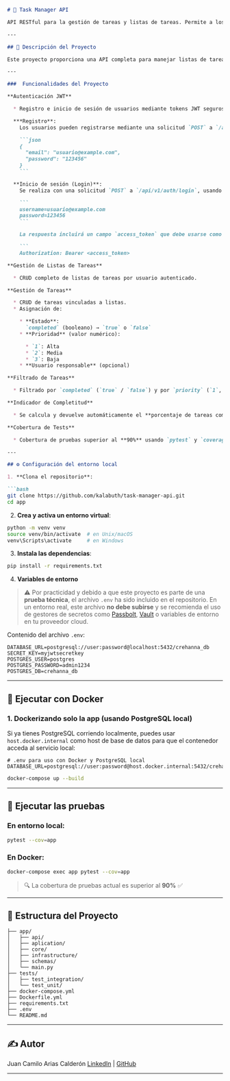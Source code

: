 
````markdown
# 📝 Task Manager API

API RESTful para la gestión de tareas y listas de tareas. Permite a los usuarios registrarse, autenticarse, crear listas de tareas, gestionar tareas individuales y aplicar filtros por estado y prioridad. También calcula automáticamente el porcentaje de completitud de cada lista.

---

## 📌 Descripción del Proyecto

Este proyecto proporciona una API completa para manejar listas de tareas, desarrollada con **FastAPI**, **SQLAlchemy** y **PostgreSQL**. Las funcionalidades principales incluyen:

---

###  Funcionalidades del Proyecto

**Autenticación JWT**

  * Registro e inicio de sesión de usuarios mediante tokens JWT seguros.

  ***Registro**:
    Los usuarios pueden registrarse mediante una solicitud `POST` a `/api/v1/auth/register`, enviando un JSON como:

    ```json
    {
      "email": "usuario@example.com",
      "password": "123456"
    }
    ```

  **Inicio de sesión (Login)**:
    Se realiza con una solicitud `POST` a `/api/v1/auth/login`, usando `form-data` con los campos:

    ```
    username=usuario@example.com
    password=123456
    ```

    La respuesta incluirá un campo `access_token` que debe usarse como token Bearer en las cabeceras de autorización:

    ```
    Authorization: Bearer <access_token>

**Gestión de Listas de Tareas**

  * CRUD completo de listas de tareas por usuario autenticado.

**Gestión de Tareas**

  * CRUD de tareas vinculadas a listas.
  * Asignación de:

    * **Estado**:
      `completed` (booleano) → `true` o `false`
    * **Prioridad** (valor numérico):

      * `1`: Alta
      * `2`: Media
      * `3`: Baja
    * **Usuario responsable** (opcional)

**Filtrado de Tareas**

  * Filtrado por `completed` (`true` / `false`) y por `priority` (`1`, `2`, `3`) en los listados por lista.

**Indicador de Completitud**

  * Se calcula y devuelve automáticamente el **porcentaje de tareas completadas** por lista.

**Cobertura de Tests**

  * Cobertura de pruebas superior al **90%** usando `pytest` y `coverage`.

---

## ⚙️ Configuración del entorno local

1. **Clona el repositorio**:

```bash
git clone https://github.com/kalabuth/task-manager-api.git
cd app
````

2. **Crea y activa un entorno virtual**:

```bash
python -m venv venv
source venv/bin/activate  # en Unix/macOS
venv\Scripts\activate     # en Windows
```

3. **Instala las dependencias**:

```bash
pip install -r requirements.txt
```

4. **Variables de entorno**

> ⚠️ Por practicidad y debido a que este proyecto es parte de una **prueba técnica**, el archivo `.env` ha sido incluido en el repositorio.
> En un entorno real, este archivo **no debe subirse** y se recomienda el uso de gestores de secretos como [Passbolt](https://www.passbolt.com/), [Vault](https://www.vaultproject.io/) o variables de entorno en tu proveedor cloud.

Contenido del archivo `.env`:

```env
DATABASE_URL=postgresql://user:password@localhost:5432/crehanna_db
SECRET_KEY=myjwtsecretkey
POSTGRES_USER=postgres
POSTGRES_PASSWORD=admin1234
POSTGRES_DB=crehanna_db
```

---

## 🐳 Ejecutar con Docker

### 1. Dockerizando solo la app (usando PostgreSQL local)

Si ya tienes PostgreSQL corriendo localmente, puedes usar `host.docker.internal` como host de base de datos para que el contenedor acceda al servicio local:

```env
# .env para uso con Docker y PostgreSQL local
DATABASE_URL=postgresql://user:password@host.docker.internal:5432/crehanna_db
```

```bash
docker-compose up --build
```

---

## 🧪 Ejecutar las pruebas

### En entorno local:

```bash
pytest --cov=app
```

### En Docker:

```bash
docker-compose exec app pytest --cov=app
```

> 🔍 La cobertura de pruebas actual es superior al **90%** ✅

---

## 📁 Estructura del Proyecto

```
├── app/
│   ├── api/
│   ├── aplication/
│   ├── core/
│   ├── infrastructure/
│   ├── schemas/
│   └── main.py
├── tests/
│   ├── test_integration/
│   └── test_unit/
├── docker-compose.yml
├── Dockerfile.yml
├── requirements.txt
├── .env
└── README.md
```

---

## ✍️ Autor

Juan Camilo Arias Calderón
[LinkedIn](https://www.linkedin.com/in/juan-ar/) | [GitHub](https://github.com/Kalabuth)

---
